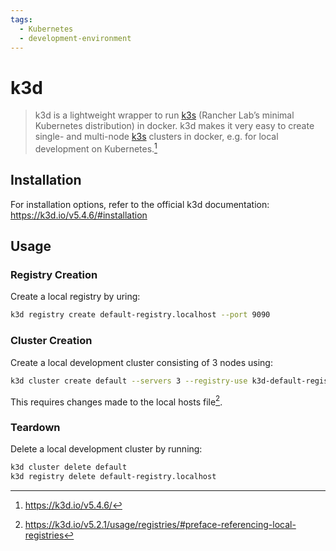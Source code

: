 ```yaml
---
tags:
  - Kubernetes
  - development-environment
---
```


# k3d

> k3d is a lightweight wrapper to run [k3s](https://github.com/rancher/k3s) (Rancher Lab’s minimal Kubernetes distribution) in docker.
> k3d makes it very easy to create single- and multi-node [k3s](https://github.com/rancher/k3s) clusters in docker, e.g. for local development on Kubernetes.[^1]

## Installation

For installation options, refer to the official k3d documentation: <https://k3d.io/v5.4.6/#installation>

## Usage

### Registry Creation

Create a local registry by uring:

```bash
k3d registry create default-registry.localhost --port 9090
```

### Cluster Creation

Create a local development cluster consisting of 3 nodes using:

```bash
k3d cluster create default --servers 3 --registry-use k3d-default-registry.localhost:9090
```

This requires changes made to the local hosts file[^2].

### Teardown

Delete a local development cluster by running:

```bash
k3d cluster delete default
k3d registry delete default-registry.localhost
```

[^1]: <https://k3d.io/v5.4.6/>
[^2]: <https://k3d.io/v5.2.1/usage/registries/#preface-referencing-local-registries>
